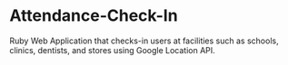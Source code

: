 # Attendance-Check-In
Ruby Web Application that checks-in users at facilities such as schools, clinics, dentists, and stores using Google Location API. 
